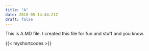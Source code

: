 ```yaml
---
title: "A"
date: 2018-05-14:44:21Z
draft: false
---
```


This is A.MD file. I created this file for fun and stuff and you know.

{{< myshortcodes >}}
